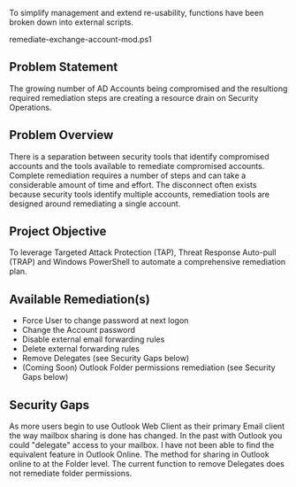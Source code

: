 To simplify management and extend re-usability, functions have been broken down into external scripts.

remediate-exchange-account-mod.ps1

Problem Statement
---
The growing number of AD Accounts being compromised and the resultiong required remediation steps are creating a resource drain on Security Operations.

Problem Overview
---
There is a separation between security tools that identify compromised accounts and the tools available to remediate compromised accounts. Complete remediation requires a number of steps and can take a considerable amount of time and effort.
The disconnect often exists because security tools identify multiple accounts, remediation tools are designed around remediating a single account.

Project Objective
---
To leverage Targeted Attack Protection (TAP), Threat Response Auto-pull (TRAP) and Windows PowerShell to automate a comprehensive remediation plan.

Available Remediation(s)
---
- Force User to change password at next logon
- Change the Account password
- Disable external email forwarding rules
- Delete external forwarding rules
- Remove Delegates (see Security Gaps below)
- (Coming Soon) Outlook Folder permissions remediation (see Security Gaps below)

Security Gaps
---
As more users begin to use Outlook Web Client as their primary Email client the way mailbox sharing is done has changed. In the past with Outlook you could "delegate" access to your mailbox. I have not been able to find the equivalent feature in Outlook Online. The method for sharing in Outlook online to at the Folder level.  The current function to remove Delegates does not remediate folder permissions.
